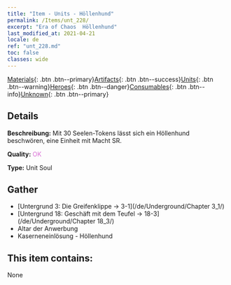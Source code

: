 ```yaml
---
title: "Item - Units - Höllenhund"
permalink: /Items/unt_228/
excerpt: "Era of Chaos  Höllenhund"
last_modified_at: 2021-04-21
locale: de
ref: "unt_228.md"
toc: false
classes: wide
---
```

 [Materials](/de/Items/){: .btn .btn--primary}[Artifacts](/de/Items/Artifacts/){: .btn .btn--success}[Units](/de/Items/Units/){: .btn .btn--warning}[Heroes](/de/Items/Heroes/){: .btn .btn--danger}[Consumables](/de/Items/Consumables/){: .btn .btn--info}[Unknown](/de/Items/Unknown/){: .btn .btn--primary}

## Details
 **Beschreibung:** Mit 30 Seelen-Tokens lässt sich ein Höllenhund beschwören, eine Einheit mit Macht SR.

 **Quality:** <span style="color: #DA70D6">OK</span>

 **Type:** Unit Soul

## Gather

*    [Untergrund 3: Die Greifenklippe -> 3-1](/de/Underground/Chapter 3_1/) 
*    [Untergrund 18: Geschäft mit dem Teufel -> 18-3](/de/Underground/Chapter 18_3/) 
*    Altar der Anwerbung 
*    Kaserneneinlösung - Höllenhund 

## This item contains:

  None

